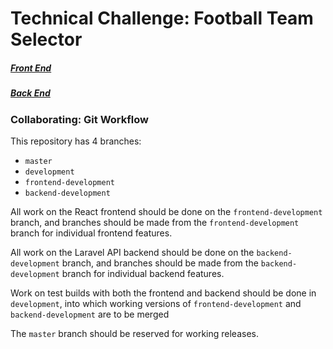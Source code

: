# Technical Challenge: Football Team Selector

##### [Front End](https://github.com/kierancott/football-team-selector/football-teams-api)

##### [Back End](https://github.com/kierancott/football-team-selector/football-teams-react-app)

### Collaborating: Git Workflow

This repository has 4 branches:
- `master`
- `development`
- `frontend-development`
- `backend-development`

All work on the React frontend should be done on the `frontend-development` branch, and branches should be made from the `frontend-development` branch for individual frontend features.

All work on the Laravel API backend should be done on the `backend-development` branch, and branches should be made from the `backend-development` branch for individual backend features.

Work on test builds with both the frontend and backend should be done in `development`, into which working versions of `frontend-development` and `backend-development` are to be merged

The `master` branch should be reserved for working releases.
